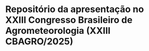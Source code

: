 # Repositório da apresentação no XXIII Congresso Brasileiro de Agrometeorologia (XXIII CBAGRO/2025)
